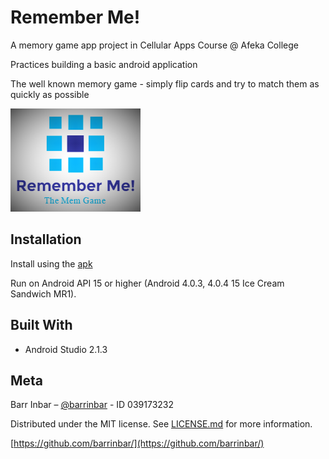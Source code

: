 # Remember Me!
A memory game app project in Cellular Apps Course @ Afeka College

Practices building a basic android application

The well known memory game - simply flip cards and try to match them as quickly as possible

![Remember Me](app/src/main/res/drawable/logo.png?raw=true "Logo")
## Installation

Install using the [apk](https://github.com/barrinbar/AndroidMemGame/raw/master/release/RememberMe!.apk "apk")

Run on Android API 15 or higher (Android 4.0.3, 4.0.4	15 Ice Cream Sandwich MR1).

## Built With

* Android Studio 2.1.3

## Meta

Barr Inbar – [@barrinbar](https://twitter.com/barrinbar) - ID 039173232

Distributed under the MIT license. See [LICENSE.md](LICENSE.md) for more information.

[https://github.com/barrinbar/](https://github.com/barrinbar/)
